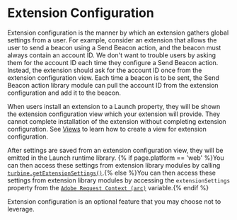 # Extension Configuration

Extension configuration is the manner by which an extension gathers global settings from a user. For example, consider an extension that allows the user to send a beacon using a Send Beacon action, and the beacon must always contain an account ID. We don't want to trouble users by asking them for the account ID each time they configure a Send Beacon action. Instead, the extension should ask for the account ID once from the extension configuration view. Each time a beacon is to be sent, the Send Beacon action library module can pull the account ID from the extension configuration and add it to the beacon.

When users install an extension to a Launch property, they will be shown the extension configuration view which your extension will provide. They cannot complete installation of the extension without completing extension configuration. See [Views](../views) to learn how to create a view for extension configuration.

After settings are saved from an extension configuration view, they will be emitted in the Launch runtime library. {% if page.platform == 'web' %}You can then access these settings from extension library modules by calling [`turbine.getExtensionSettings()`](../turbine-free-variable/#turbinegetextensionsettings--).{% else %}You can then access these settings from extension library modules by accessing the `extensionSettings` property from the [`Adobe Request Context (arc)`](../arc/#arcextensionsettings--) variable.{% endif %}

Extension configuration is an optional feature that you may choose not to leverage.
